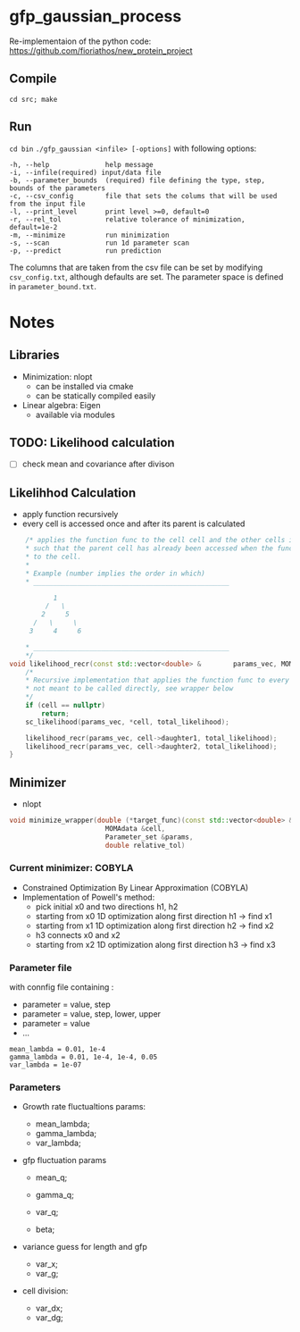 # gfp_gaussian_process
Re-implementaion of the python code: https://github.com/fioriathos/new_protein_project

## Compile
`cd src; make`

## Run
`cd bin`
`./gfp_gaussian <infile> [-options]` with following options:

```
-h, --help              help message
-i, --infile(required) input/data file
-b, --parameter_bounds  (required) file defining the type, step, bounds of the parameters
-c, --csv_config        file that sets the colums that will be used from the input file
-l, --print_level       print level >=0, default=0 
-r, --rel_tol           relative tolerance of minimization, default=1e-2
-m, --minimize          run minimization
-s, --scan              run 1d parameter scan
-p, --predict           run prediction
```
The columns that are taken from the csv file can be set by modifying `csv_config.txt`, although defaults are set.
The parameter space is defined in `parameter_bound.txt`.

# Notes 

## Libraries
- Minimization: nlopt
  - can be installed via cmake
  - can be statically compiled easily
- Linear algebra: Eigen
  - available via modules
  
## TODO: Likelihood calculation
- [ ] check mean and covariance after divison


## Likelihhod Calculation
- apply function recursively 
- every cell is accessed once and after its parent is calculated

```cpp
    /* applies the function func to the cell cell and the other cells in the genealogy
    * such that the parent cell has already been accessed when the function is applied 
    * to the cell.
    * 
    * Example (number implies the order in which)
    * _________________________________________________ 

	       1
	     /   \
	    2     5
	  /   \     \
	 3     4     6

    * _________________________________________________ 
    */
void likelihood_recr(const std::vector<double> &        params_vec, MOMAdata *cell, double &total_likelihood){
    /*  
    * Recursive implementation that applies the function func to every cell in the genealogy
    * not meant to be called directly, see wrapper below
    */
    if (cell == nullptr)
        return;
    sc_likelihood(params_vec, *cell, total_likelihood);

    likelihood_recr(params_vec, cell->daughter1, total_likelihood);
    likelihood_recr(params_vec, cell->daughter2, total_likelihood);
}
```


## Minimizer 
 - nlopt 

```cpp
void minimize_wrapper(double (*target_func)(const std::vector<double> &x, std::vector<double> &grad, void *p),
                        MOMAdata &cell,
                        Parameter_set &params, 
                        double relative_tol)
```
### Current minimizer: COBYLA
-  Constrained Optimization By Linear Approximation (COBYLA)
-  Implementation of Powell's method:
   -  pick initial x0 and two directions h1, h2
   -  starting from x0 1D optimization along first direction h1 -> find x1
   -  starting from x1 1D optimization along first direction h2 -> find x2
   -  h3 connects x0 and x2
   -  starting from x2 1D optimization along first direction h3 -> find x3

### Parameter file
with connfig file containing :
-    parameter = value, step
-    parameter = value, step, lower, upper
-    parameter = value
-  ...
   
```
mean_lambda = 0.01, 1e-4
gamma_lambda = 0.01, 1e-4, 1e-4, 0.05
var_lambda = 1e-07
```

### Parameters 
- Growth rate fluctualtions params:
    - mean_lambda;  
    - gamma_lambda;  
    - var_lambda;     

- gfp fluctuation params
    - mean_q;    
    - gamma_q;    
    - var_q;  

    - beta;      

- variance guess for length and gfp
    - var_x;      
    - var_g;      

- cell division:
    - var_dx;  
    - var_dg;      